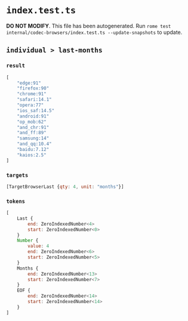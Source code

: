 # `index.test.ts`

**DO NOT MODIFY**. This file has been autogenerated. Run `rome test internal/codec-browsers/index.test.ts --update-snapshots` to update.

## `individual > last-months`

### `result`

```javascript
[
	"edge:91"
	"firefox:90"
	"chrome:91"
	"safari:14.1"
	"opera:77"
	"ios_saf:14.5"
	"android:91"
	"op_mob:62"
	"and_chr:91"
	"and_ff:89"
	"samsung:14"
	"and_qq:10.4"
	"baidu:7.12"
	"kaios:2.5"
]
```

### `targets`

```javascript
[TargetBrowserLast {qty: 4, unit: "months"}]
```

### `tokens`

```javascript
[
	Last {
		end: ZeroIndexedNumber<4>
		start: ZeroIndexedNumber<0>
	}
	Number {
		value: 4
		end: ZeroIndexedNumber<6>
		start: ZeroIndexedNumber<5>
	}
	Months {
		end: ZeroIndexedNumber<13>
		start: ZeroIndexedNumber<7>
	}
	EOF {
		end: ZeroIndexedNumber<14>
		start: ZeroIndexedNumber<14>
	}
]
```
